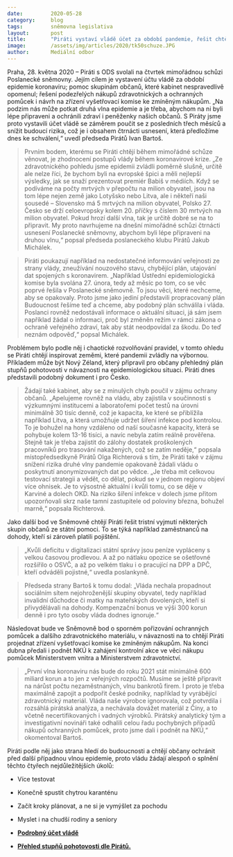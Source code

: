 ```yaml
---
date:         2020-05-28
category:     blog
tags:         sněmovna legislativa
layout:       post
title:        "Piráti vystaví vládě účet za období pandemie, řešit chtějí i opomenutí dohodářů a podezřelé nákupy ochranných pomůcek"
image:        /assets/img/articles/2020/tk50schuze.JPG
author:       Mediální odbor
---  
```



Praha, 28. května 2020 – Piráti s ODS svolali na čtvrtek mimořádnou schůzi Poslanecké sněmovny. Jejím cílem je vystavení účtu vládě za období epidemie koronaviru; pomoc skupinám občanů, které kabinet nespravedlivě opomenul; řešení podezřelých nákupů zdravotnických a ochranných pomůcek i návrh na zřízení vyšetřovací komise ke zmíněným nákupům. „Na podzim nás může potkat druhá vlna epidemie a je třeba, abychom na ni byli lépe připraveni a ochránili zdraví i peněženky našich občanů. S Piráty jsme proto vystavili účet vládě se záměrem poučit se z posledních třech měsíců a snížit budoucí rizika, což je i obsahem čtrnácti usnesení, která předložíme dnes ke schválení,“ uvedl předseda Pirátů Ivan Bartoš. 

> Prvním bodem, kterému se Piráti chtějí během mimořádné schůze věnovat, je zhodnocení postupů vlády během koronavirové krize. „Ze zdravotnického pohledu jsme epidemii zvládli poměrně slušně, určitě ale nelze říci, že bychom byli na evropské špici a měli nejlepší výsledky, jak se snaží prezentovat premiér Babiš v médiích. Když se podíváme na počty mrtvých v přepočtu na milion obyvatel, jsou na tom lépe nejen země jako Lotyšsko nebo Litva, ale i někteří naši sousedé – Slovensko má 5 mrtvých na milion obyvatel, Polsko 27. Česko se drží celoevropsky kolem 20. příčky s číslem 30 mrtvých na milion obyvatel. Pokud hrozí další vlna, tak je určitě dobré se na to připravit. My proto navrhujeme na dnešní mimořádné schůzi čtrnácti usnesení Poslanecké sněmovny, abychom byli lépe připraveni na druhou vlnu,“ popsal předseda poslaneckého klubu Pirátů Jakub Michálek. 

> Piráti poukazují například na nedostatečné informování veřejnosti ze strany vlády, zneužívání nouzového stavu, chybějící plán, utajování dat spojených s koronavirem. „Například Ústřední epidemiologická komise byla svolána 27. února, tedy až měsíc po tom, co se věc poprvé řešila v Poslanecké sněmovně. To jsou věci, které nechceme, aby se opakovaly. Proto jsme jako jediní představili propracovaný plán Budoucnost řešíme teď a chceme, aby podobný plán schválila i vláda. Poslanci rovněž nedostávali informace o aktuální situaci, já sám jsem například žádal o informaci, proč byl změněn režim v rámci zákona o ochraně veřejného zdraví, tak aby stát neodpovídal za škodu. Do teď neznám odpověď,“ popsal Michálek. 

Problémem bylo podle něj i chaotické rozvolňování pravidel, v tomto ohledu se Piráti chtějí inspirovat zeměmi, které pandemii zvládly na výbornou. Příkladem může být Nový Zéland, který připravil pro občany přehledný plán stupňů pohotovosti v návaznosti na epidemiologickou situaci. Piráti dnes představili podobný dokument i pro Česko. 

> Žádají také kabinet, aby se z minulých chyb poučil v zájmu ochrany občanů. „Apelujeme rovněž na vládu, aby zajistila v součinnosti s výzkumnými institucemi a laboratořemi počet testů na úrovni minimálně 30 tisíc denně, což je kapacita, ke které se přiblížila například Litva, a která umožňuje udržet šíření infekce pod kontrolou. To je bohužel na hony vzdáleno od naší současné kapacity, která se pohybuje kolem 13-16 tisíci, a navíc nebyla zatím reálně prověřena. Stejně tak je třeba zajistit do zálohy dostatek proškolených pracovníků pro trasování nakažených, což se zatím neděje,“ popsala místopředsedkyně Pirátů Olga Richterová s tím, že Piráti také v zájmu snížení rizika druhé vlny pandemie opakovaně žádali vládu o poskytnutí anonymizovaných dat po vědce. „Je třeba mít celkovou testovací strategii a vědět, co dělat, pokud se v jednom regionu objeví více ohnisek. Je to výsostně aktuální i kvůli tomu, co se děje v Karviné a dolech OKD. Na riziko šíření infekce v dolech jsme přitom upozorňovali skrz naše tamní zastupitele od poloviny března, bohužel marně,“ popsala Richterová.

Jako další bod ve Sněmovně chtějí Piráti řešit tristní vyjmutí některých skupin občanů ze státní pomoci.  To se týká například zaměstnanců na dohody, kteří si zároveň platili pojištění. 

> „Kvůli deficitu v digitalizaci státní správy jsou peníze vypláceny s velkou časovou prodlevou. A až po nátlaku opozice se ošetřovné rozšířilo o OSVČ, a až po velkém tlaku i o pracující na DPP a DPČ, kteří odváděli pojistné,“ uvedla poslankyně. 

> Předseda strany Bartoš k tomu dodal: „Vláda nechala propadnout sociálním sítem nejohroženější skupiny obyvatel, tedy například invalidní důchodce či matky na mateřských dovolených, kteří si přivydělávali na dohody. Kompenzační bonus ve výši 300 korun denně i pro tyto osoby vláda dodnes ignoruje.“

Následovat bude ve Sněmovně bod o sporném pořizování ochranných pomůcek a dalšího zdravotnického materiálu, v návaznosti na to chtějí Piráti projednat zřízení vyšetřovací komise ke zmíněným nákupům. Na konci dubna předali i podnět NKÚ k zahájení kontrolní akce ve věci nákupu pomůcek Ministerstvem vnitra a Ministerstvem zdravotnictví.

> „První vlna koronaviru nás bude do roku 2021 stát minimálně 600 miliard korun a to jen z veřejných rozpočtů. Musíme se ještě připravit na nárůst počtu nezaměstnaných, vlnu bankrotů firem. I proto je třeba maximálně zapojit a podpořit české podniky, například ty vyrábějící zdravotnický materiál. Vláda naše výrobce ignorovala, což potvrdila i rozsáhlá pirátská analýza, a nechávala dovážet materiál z Číny, a to včetně necertifikovaných i vadných výrobků. Pirátský analytický tým a investigativní novináři také odhalili celou řadu pochybných případů nákupů ochranných pomůcek, proto jsme dali i podnět na NKÚ,“ okomentoval Bartoš.

Piráti podle něj jako strana hledí do budoucnosti a chtějí občany ochránit před další případnou vlnou epidemie, proto vládu žádají alespoň o splnění těchto čtyřech nejdůležitějších úkolů:

* Více testovat

* Konečně spustit chytrou karanténu

* Začít kroky plánovat, a ne si je vymýšlet za pochodu

* Myslet i na chudší rodiny a seniory


* [**Podrobný účet vládě**](pirati.cz/assets/pdf/ucet-vlade-koronavirus.pdf)
* [**Přehled stupňů pohotovosti dle Pirátů.**](pirati.cz/assets/pdf/stupne-pohotovosti.pdf)
